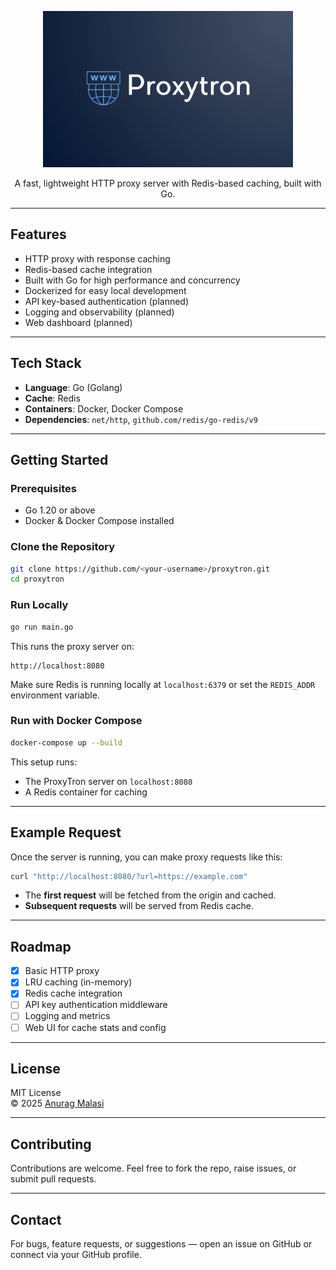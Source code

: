 <p align="center">
  <img src="./assets/Proxytron.jpg" alt="ProxyTron Logo" width="400"/>
</p>

<p align="center">
  A fast, lightweight HTTP proxy server with Redis-based caching, built with Go.
</p>

---

## Features

- HTTP proxy with response caching
- Redis-based cache integration
- Built with Go for high performance and concurrency
- Dockerized for easy local development
- API key-based authentication (planned)
- Logging and observability (planned)
- Web dashboard (planned)

---

## Tech Stack

- **Language**: Go (Golang)
- **Cache**: Redis
- **Containers**: Docker, Docker Compose
- **Dependencies**: `net/http`, `github.com/redis/go-redis/v9`

---

## Getting Started

### Prerequisites

- Go 1.20 or above
- Docker & Docker Compose installed

### Clone the Repository

```bash
git clone https://github.com/<your-username>/proxytron.git
cd proxytron
```

### Run Locally

```bash
go run main.go
```

This runs the proxy server on:

```
http://localhost:8080
```

Make sure Redis is running locally at `localhost:6379` or set the `REDIS_ADDR` environment variable.

### Run with Docker Compose

```bash
docker-compose up --build
```

This setup runs:
- The ProxyTron server on `localhost:8080`
- A Redis container for caching

---

## Example Request

Once the server is running, you can make proxy requests like this:

```bash
curl "http://localhost:8080/?url=https://example.com"
```

- The **first request** will be fetched from the origin and cached.
- **Subsequent requests** will be served from Redis cache.

---

## Roadmap

- [x] Basic HTTP proxy
- [x] LRU caching (in-memory)
- [x] Redis cache integration
- [ ] API key authentication middleware
- [ ] Logging and metrics
- [ ] Web UI for cache stats and config

---

## License

MIT License  
© 2025 [Anurag Malasi](https://github.com/<your-username>)

---

## Contributing

Contributions are welcome. Feel free to fork the repo, raise issues, or submit pull requests.

---

## Contact

For bugs, feature requests, or suggestions — open an issue on GitHub or connect via your GitHub profile.
